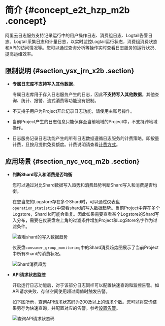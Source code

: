 # 简介 {#concept_e2t_hzp_m2b .concept}

阿里云日志服务支持记录运行中的用户操作日志、消费组日志、Logtail告警日志、Logtail采集日志和计量日志，以实时监控Logtail运行状态，消费组消费状态和API的访问情况等。您可以通过查询分析等操作实时查看日志服务的运行状况、提高运维效率。

## 限制说明 {#section_ysx_jrn_x2b .section}

-   **专属日志库不支持写入其他数据**。

    专属日志库用于存入日志服务产生的日志，因此**不支持写入其他数据**。其他查询、统计、报警、流式消费等功能没有限制。

-   不支持子用户为Project开启记录日志功能，请使用主账号操作。
-   当前Project产生的日志信息只能保存至当前地域的Project中，不支持跨地域操作。
-   日志服务记录日志功能产生的所有日志数据遵循日志服务的计费策略，即按量计费，且按月提供免费额度。计费说明请查看[计费方式](../../../../cn.zh-CN/产品定价/计费方式.md)。

## 应用场景 {#section_nyc_vcq_m2b .section}

-   **判断Shard写入和消费是否均衡**

    您可以通过对比Shard数据写入趋势和消费趋势判断Shard写入和消费是否均衡。

    在您当您的Logstore存在多个Shard时，可以通过仪表盘`operation_statistics`中查看shard的写入数据趋势。当前Project中存在多个Logstore，Shard Id可能会重复。因此如果需要查看某个Logstore的Shard写入分布，需要在仪表盘左上角的过滤条件增加Project和LogStore名字作为过滤条件。

    ![](images/7231_zh-CN.png "查看shard的写入数据趋势")

    仪表盘`consumer_group_monitoring`中的Shard消费趋势图展示了当前Project中所有Shard的消费状况。

    ![](images/7232_zh-CN.png "Shard消费趋势")

-   **API请求状态监控**

    开启运行日志功能后，对于该部分日志同样可以配置快速查询和监控告警。如API请求失败、存储空间使用超过阈值时触发告警。

    如下图所示，查询API请求状态码为200及以上的请求个数。您可以将查询结果另存为快速查询，并配置对应的告警。参考[设置告警](cn.zh-CN/用户指南/告警与通知/设置告警.md)。

    ![](images/7233_zh-CN.png "查询API请求状态码")


